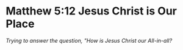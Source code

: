 # Matthew 5:12 Jesus Christ is Our Place

*Trying to answer the question, "How is Jesus Christ our All-in-all?*
